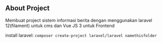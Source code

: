 ## About Project

Membuat project sistem informasi berita dengan menggunakan laravel 12(filament) untuk cms dan Vue JS 3 untuk Frontend

install laravel:
``
composer create-project laravel/laravel namethisfolder
``